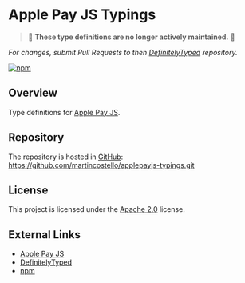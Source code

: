 # Apple Pay JS Typings

> :mega: **These type definitions are no longer actively maintained.** :mega:

_For changes, submit Pull Requests to then [DefinitelyTyped](https://github.com/DefinitelyTyped/DefinitelyTyped) repository._

[![npm](https://img.shields.io/npm/v/@types/applepayjs.svg)](https://www.npmjs.com/package/@types/applepayjs)

## Overview

Type definitions for [Apple Pay JS](https://developer.apple.com/reference/applepayjs/).

## Repository

The repository is hosted in [GitHub](https://github.com/martincostello/applepayjs-typings): https://github.com/martincostello/applepayjs-typings.git

## License

This project is licensed under the [Apache 2.0](http://www.apache.org/licenses/LICENSE-2.0.txt) license.

## External Links

  * [Apple Pay JS](https://developer.apple.com/reference/applepayjs)
  * [DefinitelyTyped](https://github.com/DefinitelyTyped/DefinitelyTyped/tree/master/types/applepayjs)
  * [npm](https://www.npmjs.com/package/@types/applepayjs)
